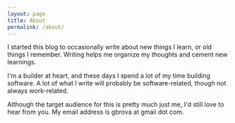 ```yaml
---
layout: page
title: About
permalink: /about/
---
```


I started this blog to occasionally write about new things I learn, or old things I remember. Writing helps me organize my thoughts and cement new learnings.

I'm a builder at heart, and these days I spend a lot of my time building software. A lot of what I write will probably be software-related, though not always work-related. 

Although the target audience for this is pretty much just me, I'd still love to hear from you. My email address is gbrova at gmail dot com.
